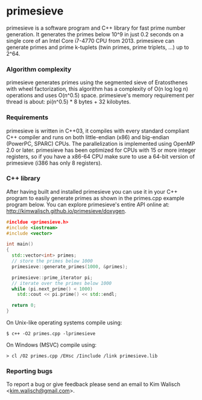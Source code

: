 primesieve
========
primesieve is a software program and C++ library for fast prime number
generation. It generates the primes below 10^9 in just 0.2 seconds on
a single core of an Intel Core i7-4770 CPU from 2013. primesieve can
generate primes and prime k-tuplets (twin primes, prime triplets, ...)
up to 2^64.

### Algorithm complexity
primesieve generates primes using the segmented sieve of Eratosthenes
with wheel factorization, this algorithm has a complexity of
O(n log log n) operations and uses O(n^0.5) space. primesieve's memory
requirement per thread is about: pi(n^0.5) * 8 bytes + 32 kilobytes.

### Requirements
primesieve is written in C++03, it compiles with every standard
compliant C++ compiler and runs on both little-endian (x86) and
big-endian (PowerPC, SPARC) CPUs. The parallelization is implemented
using OpenMP 2.0 or later. primesieve has been optimized for CPUs with
15 or more integer registers, so if you have a x86-64 CPU make sure to
use a 64-bit version of primesieve (i386 has only 8 registers).

### C++ library
After having built and installed primesieve you can use it in your C++
program to easily generate primes as shown in the primes.cpp example
program below. You can explore primesieve's entire API online at:
http://kimwalisch.github.io/primesieve/doxygen.

```C++
#incldue <primesieve.h>
#include <iostream>
#include <vector>

int main()
{
  std::vector<int> primes;
  // store the primes below 1000
  primesieve::generate_primes(1000, &primes);

  primesieve::prime_iterator pi;
  // iterate over the primes below 1000
  while (pi.next_prime() < 1000)
    std::cout << pi.prime() << std::endl;

  return 0;
}
```

On Unix-like operating systems compile using:
```
$ c++ -O2 primes.cpp -lprimesieve
```

On Windows (MSVC) compile using:
```
> cl /O2 primes.cpp /EHsc /Iinclude /link primesieve.lib
```

### Reporting bugs
To report a bug or give feedback please send an email to Kim Walisch
<<kim.walisch@gmail.com>>.
